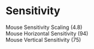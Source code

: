 # Sensitivity 
Mouse Sensitivity Scaling (4.8)   
Mouse Horizontal Sensitivity (94)   
Mouse Vertical Sensitivity (75)   

